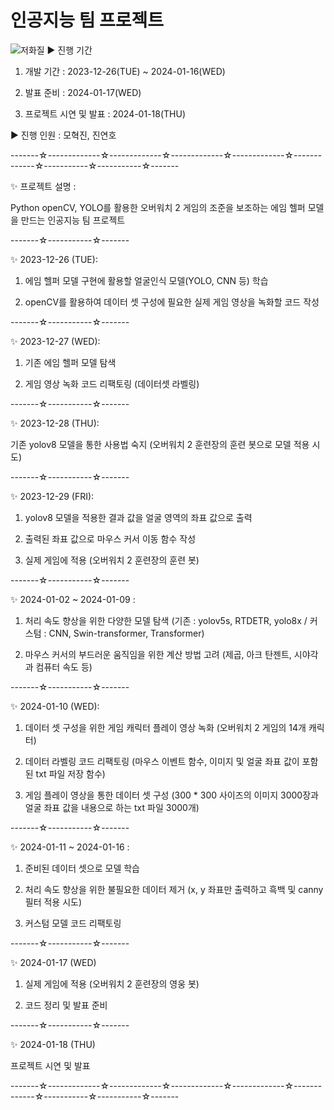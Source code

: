 # 인공지능 팀 프로젝트
![저화질](https://github.com/mohyeokjin/MLProject/assets/143565474/2105e354-f7c4-4fb7-a401-c60abfe49ebf)
▶ 진행 기간

 1) 개발 기간 : 2023-12-26(TUE) ~ 2024-01-16(WED)

 2) 발표 준비 : 2024-01-17(WED)

 3) 프로젝트 시연 및 발표 : 2024-01-18(THU)

▶ 진행 인원 : 모혁진, 진연호

-------☆-------------☆-------------☆-------------☆-------------☆-------------☆-----------☆-----------☆-------

✨ 프로젝트 설명 : 

Python openCV, YOLO를 활용한 오버워치 2 게임의 조준을 보조하는 에임 헬퍼 모델을 만드는 인공지능 팀 프로젝트

-------☆-----------☆-------

✨ 2023-12-26 (TUE): 

1. 에임 헬퍼 모델 구현에 활용할 얼굴인식 모델(YOLO, CNN 등) 학습

2. openCV를 활용하여 데이터 셋 구성에 필요한 실제 게임 영상을 녹화할 코드 작성

-------☆-----------☆-------

✨ 2023-12-27 (WED): 

1. 기존 에임 헬퍼 모델 탐색

2. 게임 영상 녹화 코드 리팩토링 (데이터셋 라벨링)

-------☆-----------☆-------

✨ 2023-12-28 (THU): 

기존 yolov8 모델을 통한 사용법 숙지 (오버워치 2 훈련장의 훈련 봇으로 모델 적용 시도)

-------☆-----------☆-------

✨ 2023-12-29 (FRI): 

1. yolov8 모델을 적용한 결과 값을 얼굴 영역의 좌표 값으로 출력

2. 출력된 좌표 값으로 마우스 커서 이동 함수 작성

3. 실제 게임에 적용 (오버워치 2 훈련장의 훈련 봇)

-------☆-----------☆-------

✨ 2024-01-02 ~ 2024-01-09 :

1. 처리 속도 향상을 위한 다양한 모델 탐색 (기존 : yolov5s, RTDETR, yolo8x / 커스텀 : CNN, Swin-transformer, Transformer)

2. 마우스 커서의 부드러운 움직임을 위한 계산 방법 고려 (제곱, 아크 탄젠트, 시야각과 컴퓨터 속도 등)

-------☆-----------☆-------

✨ 2024-01-10 (WED):

1. 데이터 셋 구성을 위한 게임 캐릭터 플레이 영상 녹화 (오버워치 2 게임의 14개 캐릭터)

2. 데이터 라벨링 코드 리팩토링 (마우스 이벤트 함수, 이미지 및 얼굴 좌표 값이 포함된 txt 파일 저장 함수)

3. 게임 플레이 영상을 통한 데이터 셋 구성 (300 * 300 사이즈의 이미지 3000장과 얼굴 좌표 값을 내용으로 하는 txt 파일 3000개)

-------☆-----------☆-------

✨ 2024-01-11 ~ 2024-01-16 :

1. 준비된 데이터 셋으로 모델 학습

2. 처리 속도 향상을 위한 불필요한 데이터 제거 (x, y 좌표만 출력하고 흑백 및 canny 필터 적용 시도)

3. 커스텀 모델 코드 리팩토링

-------☆-----------☆-------

✨ 2024-01-17 (WED)

1. 실제 게임에 적용 (오버워치 2 훈련장의 영웅 봇)

2. 코드 정리 및 발표 준비
   
-------☆-----------☆-------

✨ 2024-01-18 (THU)

프로젝트 시연 및 발표

-------☆-------------☆-------------☆-------------☆-------------☆-------------☆-----------☆-----------☆-------




